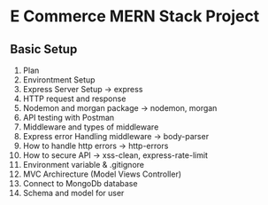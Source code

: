 # E Commerce MERN Stack Project

## Basic Setup

1. Plan
2. Environtment Setup
3. Express Server Setup -> express
4. HTTP request and response
5. Nodemon and morgan package -> nodemon, morgan
6. API testing with Postman
7. Middleware and types of middleware
8. Express error Handling middleware -> body-parser
9. How to handle http errors -> http-errors
10. How to secure API -> xss-clean, express-rate-limit
11. Environment variable & .gitignore
12. MVC Archirecture (Model Views Controller)
13. Connect to MongoDb database
14. Schema and model for user